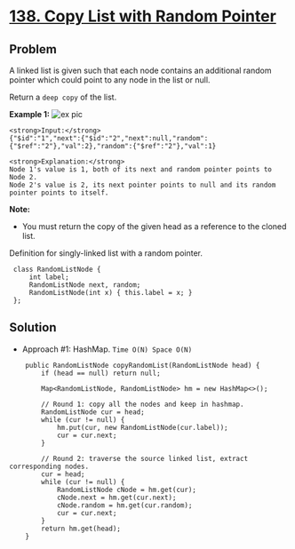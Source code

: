 # <a href='https://leetcode.com/problems/copy-list-with-random-pointer/'>138. Copy List with Random Pointer</a>

## Problem
A linked list is given such that each node contains an additional random pointer which could point to any node in the list or null.

Return a ```deep copy``` of the list.

<strong>Example 1:</strong>
<img src='https://assets.leetcode.com/static_assets/discuss/uploads/files/1470150906153-2yxeznm.png' alt='ex pic'>
```
<strong>Input:</strong>
{"$id":"1","next":{"$id":"2","next":null,"random":{"$ref":"2"},"val":2},"random":{"$ref":"2"},"val":1}

<strong>Explanation:</strong>
Node 1's value is 1, both of its next and random pointer points to Node 2.
Node 2's value is 2, its next pointer points to null and its random pointer points to itself.
``` 

<strong>Note:</strong>
- You must return the copy of the given head as a reference to the cloned list.

Definition for singly-linked list with a random pointer.
```
 class RandomListNode {
     int label;
     RandomListNode next, random;
     RandomListNode(int x) { this.label = x; }
 };
```

## Solution
- Approach #1: HashMap. ```Time O(N) Space O(N)``` 
```
    public RandomListNode copyRandomList(RandomListNode head) {
        if (head == null) return null;
        
        Map<RandomListNode, RandomListNode> hm = new HashMap<>();
        
        // Round 1: copy all the nodes and keep in hashmap.
        RandomListNode cur = head;
        while (cur != null) {
            hm.put(cur, new RandomListNode(cur.label));
            cur = cur.next;
        }
        
        // Round 2: traverse the source linked list, extract corresponding nodes.
        cur = head;
        while (cur != null) {
            RandomListNode cNode = hm.get(cur);
            cNode.next = hm.get(cur.next);
            cNode.random = hm.get(cur.random);
            cur = cur.next;
        }
        return hm.get(head);
    }
```

